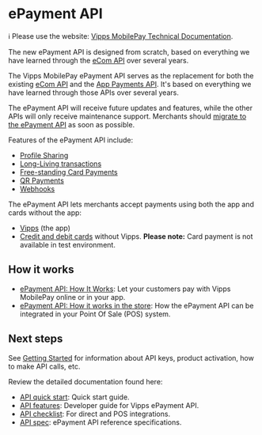 <!-- START_METADATA
---
title: Introduction to the ePayment API
sidebar_label: Introduction
sidebar_position: 1
hide_table_of_contents: true
description: Use the ePayment API to create various online payment flows.
pagination_next: null
pagination_prev: null
---
END_METADATA -->

# ePayment API

<!-- START_COMMENT -->

ℹ️ Please use the website:
[Vipps MobilePay Technical Documentation](https://developer.vippsmobilepay.com/docs/APIs/epayment-api).

<!-- END_COMMENT -->

The new ePayment API is designed from scratch, based on everything we have
learned through the
[eCom API](https://developer.vippsmobilepay.com/docs/APIs/ecom-api)
over several years.

The Vipps MobilePay ePayment API serves as the replacement for both the existing
[eCom API](https://developer.vippsmobilepay.com/docs/APIs/ecom-api) and the
[App Payments API](https://developer.mobilepay.dk/docs/app-payments).
It's based on everything we have learned through those APIs over several years.

The ePayment API will receive future updates and features, while the other APIs will only
receive maintenance support. Merchants should
[migrate to the ePayment API](https://developer.vippsmobilepay.com/docs/APIs/epayment-api/migration/)
as soon as possible.

Features of the ePayment API include:
* [Profile Sharing](https://developer.vippsmobilepay.com/docs/APIs/epayment-api/features/profile-sharing)
* [Long-Living transactions](https://developer.vippsmobilepay.com/docs/APIs/epayment-api/features/long-living-payments)
* [Free-standing Card Payments](https://developer.vippsmobilepay.com/docs/APIs/epayment-api/features/free-standing-card-payments)
* [QR Payments](https://developer.vippsmobilepay.com/docs/APIs/epayment-api/features/qr-payments)
* [Webhooks](https://developer.vippsmobilepay.com/docs/APIs/epayment-api/features/webhooks)

The ePayment API lets merchants accept payments using both the app and cards without the app:

* [Vipps](how-it-works/vipps-epayment-api-how-it-works-online.md#1-pay-with-vipps) (the app)
* [Credit and debit cards](features/free-standing-card-payments.md) without Vipps.
  **Please note:** Card payment is not available in test environment.

## How it works

* [ePayment API: How It Works](./how-it-works/vipps-epayment-api-how-it-works-online.md):
  Let your customers pay with Vipps MobilePay online or in your app.
* [ePayment API: How it works in the store](./how-it-works/vipps-epayment-api-how-it-works-in-store.md):
  How the ePayment API can be integrated in your Point Of Sale (POS) system.

## Next steps

See
[Getting Started](https://developer.vippsmobilepay.com/docs/vipps-developers/vipps-getting-started)
for information about API keys, product activation, how to make API calls, etc.

Review the detailed documentation found here:

* [API quick start](quick-start.md): Quick start guide.
* [API features](features/README.md): Developer guide for Vipps ePayment API.
* [API checklist](checklist.md): For direct and POS integrations.
* [API spec](https://developer.vippsmobilepay.com/api/epayment): ePayment API reference specifications.
